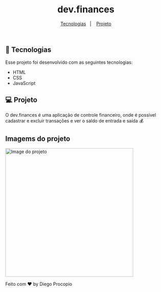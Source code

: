 <h1 align="center">
  dev.finances
</h1>

<p align="center">
  <a href="#-tecnologias">Tecnologias</a>&nbsp;&nbsp;&nbsp;|&nbsp;&nbsp;&nbsp;
  <a href="#-projeto">Projeto</a>
</p>

<br>


## 🚀 Tecnologias

Esse projeto foi desenvolvido com as seguintes tecnologias:

- HTML
- CSS
- JavaScript

## 💻 Projeto

O dev.finances é uma aplicação de controle financeiro, onde é possível cadastrar e excluir transações e ver o saldo de entrada e saída 💰

## Imagems do projeto

<img alt="Image do projeto" title="Desktop" src="https://i.ibb.co/RvMy8mb/dev-finances.png" width="400px" />
<br>

Feito com ♥ by Diego Procopio
